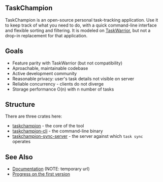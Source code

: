 TaskChampion
------------

TaskChampion is an open-source personal task-tracking application.
Use it to keep track of what you need to do, with a quick command-line interface and flexible sorting and filtering.
It is modeled on [TaskWarrior](https://taskwarrior.org), but not a drop-in replacement for that application.

## Goals

 * Feature parity with TaskWarrior (but not compatibility)
 * Aproachable, maintainable codebase
 * Active development community
 * Reasonable privacy: user's task details not visible on server
 * Reliable concurrency - clients do not diverge
 * Storage performance O(n) with n number of tasks

## Structure

There are three crates here:

 * [taskchampion](./taskchampion) - the core of the tool
 * [taskchampion-cli](./cli) - the command-line binary
 * [taskchampion-sync-server](./sync-server) - the server against which `task sync` operates

## See Also

 * [Documentation](https://djmitche.github.io/taskchampion/) (NOTE: temporary url)
 * [Progress on the first version](https://github.com/djmitche/taskwarrior-rust/projects/1)
